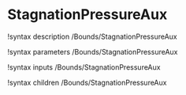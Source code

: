 <!-- MOOSE Documentation Stub: Remove this when content is added. -->

# StagnationPressureAux
!syntax description /Bounds/StagnationPressureAux

!syntax parameters /Bounds/StagnationPressureAux

!syntax inputs /Bounds/StagnationPressureAux

!syntax children /Bounds/StagnationPressureAux
